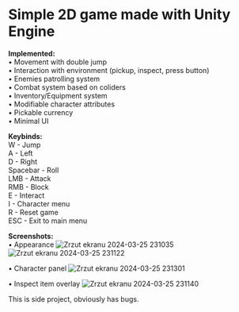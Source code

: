 # Simple 2D game made with Unity Engine

**Implemented:** <br />
  • Movement with double jump <br />
  • Interaction with environment (pickup, inspect, press button) <br />
  • Enemies patrolling system <br />
  • Combat system based on coliders <br />
  • Inventory/Equipment system <br />
  • Modifiable character attributes <br />
  • Pickable currency <br />
  • Minimal UI <br />

**Keybinds:** <br />
  W - Jump <br />
  A - Left <br />
  D - Right <br />
  Spacebar - Roll <br />
  LMB - Attack <br />
  RMB - Block <br />
  E - Interact <br />
  I - Character menu <br />
  R - Reset game <br />
  ESC - Exit to main menu <br />

**Screenshots:** <br />
  • Appearance
![Zrzut ekranu 2024-03-25 231035](https://github.com/JM-Tazur/2dGame/assets/43813886/8674cfd8-deed-4e33-aae6-fb5cf965a0dd)
![Zrzut ekranu 2024-03-25 231122](https://github.com/JM-Tazur/2dGame/assets/43813886/8c95ac8b-9efa-49bc-99e7-a348bd42d876)

  • Character panel
![Zrzut ekranu 2024-03-25 231301](https://github.com/JM-Tazur/2dGame/assets/43813886/381a5006-f9c4-48d2-9fda-f75950632e8c)

  • Inspect item overlay
![Zrzut ekranu 2024-03-25 231140](https://github.com/JM-Tazur/2dGame/assets/43813886/ba528fb1-cfa2-4d3a-a63e-4a17d04c738c)

This is side project, obviously has bugs.
